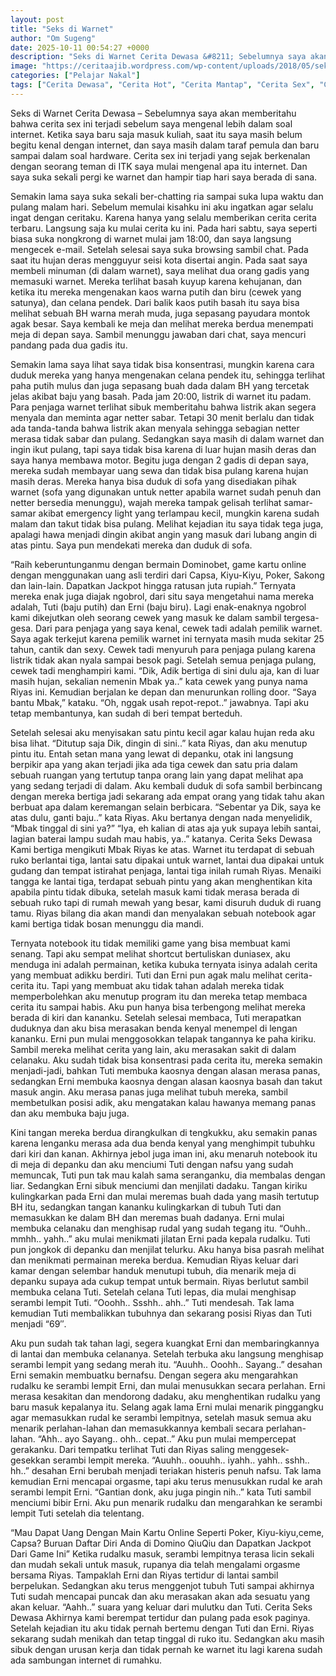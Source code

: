 ```yaml
---
layout: post
title: "Seks di Warnet"
author: "Om Sugeng"
date: 2025-10-11 00:54:27 +0000
description: "Seks di Warnet Cerita Dewasa &#8211; Sebelumnya saya akan memberitahu bahwa cerita sex ini terjadi sebelum saya mengenal lebih dalam soal internet. Ketika saya baru saja masuk kuliah, saat itu saya ma..."
image: "https://ceritaajib.wordpress.com/wp-content/uploads/2018/05/seks-di-warnet.jpg?w=530&#038;h=659"
categories: ["Pelajar Nakal"]
tags: ["Cerita Dewasa", "Cerita Hot", "Cerita Mantap", "Cerita Sex", "Cinta Hanya Nafsu", "Cinta Terlarang"]
---
```


Seks di Warnet
Cerita Dewasa &#8211; Sebelumnya saya akan memberitahu bahwa cerita sex ini terjadi sebelum saya mengenal lebih dalam soal internet. Ketika saya baru saja masuk kuliah, saat itu saya masih belum begitu kenal dengan internet, dan saya masih dalam taraf pemula dan baru sampai dalam soal hardware. Cerita sex ini terjadi yang sejak berkenalan dengan seorang teman di ITK saya mulai mengenal apa itu internet. Dan saya suka sekali pergi ke warnet dan hampir tiap hari saya berada di sana.

Semakin lama saya suka sekali ber-chatting ria sampai suka lupa waktu dan pulang malam hari. Sebelum memulai kisahku ini aku ingatkan agar selalu ingat dengan ceritaku. Karena hanya yang selalu memberikan cerita cerita terbaru. Langsung saja ku mulai cerita ku ini. Pada hari sabtu, saya seperti biasa suka nongkrong di warnet mulai jam 18:00, dan saya langsung mengecek e-mail. Setelah selesai saya suka browsing sambil chat. Pada saat itu hujan deras mengguyur seisi kota disertai angin. Pada saat saya membeli minuman (di dalam warnet), saya melihat dua orang gadis yang memasuki warnet. Mereka terlihat basah kuyup karena kehujanan, dan ketika itu mereka mengenakan kaos warna putih dan biru (cewek yang satunya), dan celana pendek. Dari balik kaos putih basah itu saya bisa melihat sebuah BH warna merah muda, juga sepasang payudara montok agak besar. Saya kembali ke meja dan melihat mereka berdua menempati meja di depan saya. Sambil menunggu jawaban dari chat, saya mencuri pandang pada dua gadis itu.

Semakin lama saya lihat saya tidak bisa konsentrasi, mungkin karena cara duduk mereka yang hanya mengenakan celana pendek itu, sehingga terlihat paha putih mulus dan juga sepasang buah dada dalam BH yang tercetak jelas akibat baju yang basah. Pada jam 20:00, listrik di warnet itu padam. Para penjaga warnet terlihat sibuk memberitahu bahwa listrik akan segera menyala dan meminta agar netter sabar. Tetapi 30 menit berlalu dan tidak ada tanda-tanda bahwa listrik akan menyala sehingga sebagian netter merasa tidak sabar dan pulang. Sedangkan saya masih di dalam warnet dan ingin ikut pulang, tapi saya tidak bisa karena di luar hujan masih deras dan saya hanya membawa motor. Begitu juga dengan 2 gadis di depan saya, mereka sudah membayar uang sewa dan tidak bisa pulang karena hujan masih deras. Mereka hanya bisa duduk di sofa yang disediakan pihak warnet (sofa yang digunakan untuk netter apabila warnet sudah penuh dan netter bersedia menunggu), wajah mereka tampak gelisah terlihat samar-samar akibat emergency light yang terlampau kecil, mungkin karena sudah malam dan takut tidak bisa pulang. Melihat kejadian itu saya tidak tega juga, apalagi hawa menjadi dingin akibat angin yang masuk dari lubang angin di atas pintu. Saya pun mendekati mereka dan duduk di sofa.

&#8220;Raih keberuntunganmu dengan bermain Dominobet, game kartu online dengan menggunakan uang asli terdiri dari Capsa, Kiyu-Kiyu, Poker, Sakong dan lain-lain. Dapatkan Jackpot hingga ratusan juta rupiah.&#8221;
Ternyata mereka enak juga diajak ngobrol, dari situ saya mengetahui nama mereka adalah, Tuti (baju putih) dan Erni (baju biru). Lagi enak-enaknya ngobrol kami dikejutkan oleh seorang cewek yang masuk ke dalam sambil tergesa-gesa. Dari para penjaga yang saya kenal, cewek tadi adalah pemilik warnet. Saya agak terkejut karena pemilik warnet ini ternyata masih muda sekitar 25 tahun, cantik dan sexy. Cewek tadi menyuruh para penjaga pulang karena listrik tidak akan nyala sampai besok pagi. Setelah semua penjaga pulang, cewek tadi menghampiri kami. “Dik, Adik bertiga di sini dulu aja, kan di luar masih hujan, sekalian nemenin Mbak ya..” kata cewek yang punya nama Riyas ini. Kemudian berjalan ke depan dan menurunkan rolling door. “Saya bantu Mbak,” kataku. “Oh, nggak usah repot-repot..” jawabnya. Tapi aku tetap membantunya, kan sudah di beri tempat berteduh.

Setelah selesai aku menyisakan satu pintu kecil agar kalau hujan reda aku bisa lihat. “Ditutup saja Dik, dingin di sini..” kata Riyas, dan aku menutup pintu itu. Entah setan mana yang lewat di depanku, otak ini langsung berpikir apa yang akan terjadi jika ada tiga cewek dan satu pria dalam sebuah ruangan yang tertutup tanpa orang lain yang dapat melihat apa yang sedang terjadi di dalam. Aku kembali duduk di sofa sambil berbincang dengan mereka bertiga jadi sekarang ada empat orang yang tidak tahu akan berbuat apa dalam keremangan selain berbicara. “Sebentar ya Dik, saya ke atas dulu, ganti baju..” kata Riyas. Aku bertanya dengan nada menyelidik, “Mbak tinggal di sini ya?” “Iya, eh kalian di atas aja yuk supaya lebih santai, lagian baterai lampu sudah mau habis, ya..” katanya. Cerita Seks Dewasa Kami bertiga mengikuti Mbak Riyas ke atas. Warnet itu terdapat di sebuah ruko berlantai tiga, lantai satu dipakai untuk warnet, lantai dua dipakai untuk gudang dan tempat istirahat penjaga, lantai tiga inilah rumah Riyas. Menaiki tangga ke lantai tiga, terdapat sebuah pintu yang akan menghentikan kita apabila pintu tidak dibuka, setelah masuk kami tidak merasa berada di sebuah ruko tapi di rumah mewah yang besar, kami disuruh duduk di ruang tamu. Riyas bilang dia akan mandi dan menyalakan sebuah notebook agar kami bertiga tidak bosan menunggu dia mandi.

Ternyata notebook itu tidak memiliki game yang bisa membuat kami senang. Tapi aku sempat melihat shortcut bertuliskan duniasex, aku menduga ini adalah permainan, ketika kubuka ternyata isinya adalah cerita yang membuat adikku berdiri. Tuti dan Erni pun agak malu melihat cerita-cerita itu. Tapi yang membuat aku tidak tahan adalah mereka tidak memperbolehkan aku menutup program itu dan mereka tetap membaca cerita itu sampai habis. Aku pun hanya bisa terbengong melihat mereka berada di kiri dan kananku. Setelah selesai membaca, Tuti merapatkan duduknya dan aku bisa merasakan benda kenyal menempel di lengan kananku. Erni pun mulai menggosokkan telapak tangannya ke paha kiriku. Sambil mereka melihat cerita yang lain, aku merasakan sakit di dalam celanaku. Aku sudah tidak bisa konsentrasi pada cerita itu, mereka semakin menjadi-jadi, bahkan Tuti membuka kaosnya dengan alasan merasa panas, sedangkan Erni membuka kaosnya dengan alasan kaosnya basah dan takut masuk angin. Aku merasa panas juga melihat tubuh mereka, sambil membetulkan posisi adik, aku mengatakan kalau hawanya memang panas dan aku membuka baju juga.

Kini tangan mereka berdua dirangkulkan di tengkukku, aku semakin panas karena lenganku merasa ada dua benda kenyal yang menghimpit tubuhku dari kiri dan kanan. Akhirnya jebol juga iman ini, aku menaruh notebook itu di meja di depanku dan aku menciumi Tuti dengan nafsu yang sudah memuncak, Tuti pun tak mau kalah sama seranganku, dia membalas dengan liar. Sedangkan Erni sibuk menciumi dan menjilati dadaku. Tangan kiriku kulingkarkan pada Erni dan mulai meremas buah dada yang masih tertutup BH itu, sedangkan tangan kananku kulingkarkan di tubuh Tuti dan memasukkan ke dalam BH dan meremas buah dadanya. Erni mulai membuka celanaku dan menghisap rudal yang sudah tegang itu. “Ouhh.. mmhh.. yahh..” aku mulai menikmati jilatan Erni pada kepala rudalku. Tuti pun jongkok di depanku dan menjilat telurku. Aku hanya bisa pasrah melihat dan menikmati permainan mereka berdua. Kemudian Riyas keluar dari kamar dengan selembar handuk menutupi tubuh, dia menarik meja di depanku supaya ada cukup tempat untuk bermain. Riyas berlutut sambil membuka celana Tuti. Setelah celana Tuti lepas, dia mulai menghisap serambi lempit Tuti. “Ooohh.. Ssshh.. ahh..” Tuti mendesah. Tak lama kemudian Tuti membalikkan tubuhnya dan sekarang posisi Riyas dan Tuti menjadi “69″.

Aku pun sudah tak tahan lagi, segera kuangkat Erni dan membaringkannya di lantai dan membuka celananya. Setelah terbuka aku langsung menghisap serambi lempit yang sedang merah itu. “Auuhh.. Ooohh.. Sayang..” desahan Erni semakin membuatku bernafsu. Dengan segera aku mengarahkan rudalku ke serambi lempit Erni, dan mulai menusukkan secara perlahan. Erni merasa kesakitan dan mendorong dadaku, aku menghentikan rudalku yang baru masuk kepalanya itu. Selang agak lama Erni mulai menarik pinggangku agar memasukkan rudal ke serambi lempitnya, setelah masuk semua aku menarik perlahan-lahan dan memasukkannya kembali secara perlahan-lahan. “Ahh.. ayo Sayang.. ohh.. cepat..” Aku pun mulai mempercepat gerakanku. Dari tempatku terlihat Tuti dan Riyas saling menggesek-gesekkan serambi lempit mereka. “Auuhh.. oouuhh.. iyahh.. yahh.. sshh.. hh..” desahan Erni berubah menjadi teriakan histeris penuh nafsu. Tak lama kemudian Erni mencapai orgasme, tapi aku terus menusukkan rudal ke arah serambi lempit Erni. “Gantian donk, aku juga pingin nih..” kata Tuti sambil menciumi bibir Erni. Aku pun menarik rudalku dan mengarahkan ke serambi lempit Tuti setelah dia telentang.

&#8220;Mau Dapat Uang Dengan Main Kartu Online Seperti Poker, Kiyu-kiyu,ceme, Capsa? Buruan Daftar Diri Anda di Domino QiuQiu dan Dapatkan Jackpot Dari Game Ini&#8221;
Ketika rudalku masuk, serambi lempitnya terasa licin sekali dan mudah sekali untuk masuk, rupanya dia telah mengalami orgasme bersama Riyas. Tampaklah Erni dan Riyas tertidur di lantai sambil berpelukan. Sedangkan aku terus menggenjot tubuh Tuti sampai akhirnya Tuti sudah mencapai puncak dan aku merasakan akan ada sesuatu yang akan keluar. “Aahh..” suara yang keluar dari mulutku dan Tuti. Cerita Seks Dewasa Akhirnya kami berempat tertidur dan pulang pada esok paginya. Setelah kejadian itu aku tidak pernah bertemu dengan Tuti dan Erni. Riyas sekarang sudah menikah dan tetap tinggal di ruko itu. Sedangkan aku masih sibuk dengan urusan kerja dan tidak pernah ke warnet itu lagi karena sudah ada sambungan internet di rumahku.